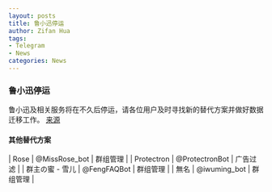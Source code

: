 ```yaml
---
layout: posts
title: 鲁小迅停运
author: Zifan Hua
tags:
- Telegram
- News
categories: News
---
```


### 鲁小迅停运

鲁小迅及相关服务将在不久后停运，请各位用户及时寻找新的替代方案并做好数据迁移工作。
[来源](https://t.me/luxiaoxun/528)

#### 其他替代方案

| Rose | @MissRose_bot | 群组管理 |
| Protectron | @ProtectronBot | 广告过滤 |
| 群主の蜜 - 雪儿 | @FengFAQBot | 群组管理 |
| 無名 | @iwuming_bot | 群组管理 |
